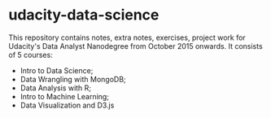 # udacity-data-science
This repository contains notes, extra notes, exercises, project work for Udacity's Data Analyst Nanodegree from October 2015 onwards.  It consists of 5 courses: 

* Intro to Data Science; 
* Data Wrangling with MongoDB; 
* Data Analysis with R; 
* Intro to Machine Learning;
* Data Visualization and D3.js
